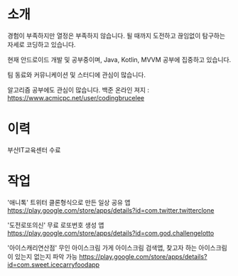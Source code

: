 # 소개
  경험이 부족하지만 열정은 부족하지 않습니다.
  될 때까지 도전하고 끊임없이 탐구하는 자세로 코딩하고 있습니다.
  
  현재 안드로이드 개발 및 공부중이며, Java, Kotlin, MVVM 공부에 집중하고 있습니다.
  
  팀 동료와 커뮤니케이션 및 스터디에 관심이 많습니다.
  
  알고리즘 공부에도 관심이 많습니다. 백준 온라인 져지 : https://www.acmicpc.net/user/codingbrucelee
  
  
# 이력
  부산IT교육센터 수료
  
# 작업

'애니톡' 트위터 클론형식으로 만든 일상 공유 앱
https://play.google.com/store/apps/details?id=com.twitter.twitterclone

'도전로또의신' 무료 로또번호 생성 앱
https://play.google.com/store/apps/details?id=com.god.challengelotto

'아이스캐리연산점' 무인 아이스크림 가게 아이스크림 검색앱, 찾고자 하는 아이스크림이 있는지 없는지 파악 가능
https://play.google.com/store/apps/details?id=com.sweet.icecarryfoodapp


